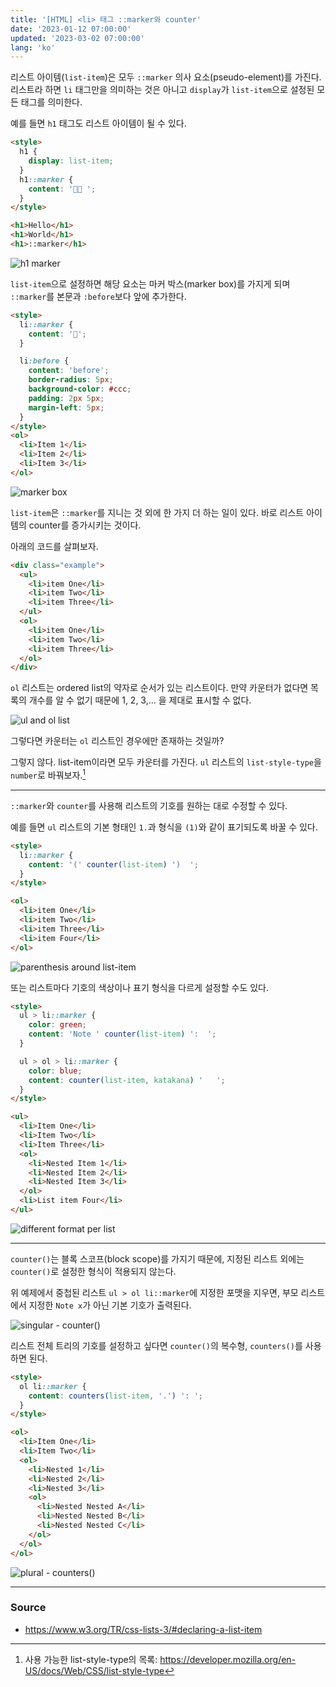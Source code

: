 ```yaml
---
title: '[HTML] <li> 태그 ::marker와 counter'
date: '2023-01-12 07:00:00'
updated: '2023-03-02 07:00:00'
lang: 'ko'
---
```


리스트 아이템(`list-item`)은 모두 `::marker` 의사 요소(pseudo-element)를 가진다. 리스트라 하면 `li` 태그만을 의미하는 것은 아니고 `display`가 `list-item`으로 설정된 모든 태그를 의미한다.

예를 들면 `h1` 태그도 리스트 아이템이 될 수 있다.

```html
<style>
  h1 {
    display: list-item;
  }
  h1::marker {
    content: '👋🏼 ';
  }
</style>

<h1>Hello</h1>
<h1>World</h1>
<h1>::marker</h1>
```

![h1 marker](/images/h1-marker.webp)

`list-item`으로 설정하면 해당 요소는 마커 박스(marker box)를 가지게 되며 `::marker`를 본문과 `:before`보다 앞에 추가한다.

```html
<style>
  li::marker {
    content: '👋';
  }

  li:before {
    content: 'before';
    border-radius: 5px;
    background-color: #ccc;
    padding: 2px 5px;
    margin-left: 5px;
  }
</style>
<ol>
  <li>Item 1</li>
  <li>Item 2</li>
  <li>Item 3</li>
</ol>
```

![marker box](/images/marker-box.webp)

`list-item`은 `::marker`를 지니는 것 외에 한 가지 더 하는 일이 있다. 바로 리스트 아이템의 counter를 증가시키는 것이다.

아래의 코드를 살펴보자.

```html
<div class="example">
  <ul>
    <li>item One</li>
    <li>item Two</li>
    <li>item Three</li>
  </ul>
  <ol>
    <li>item One</li>
    <li>item Two</li>
    <li>item Three</li>
  </ol>
</div>
```

`ol` 리스트는 ordered list의 약자로 순서가 있는 리스트이다. 만약 카운터가 없다면 목록의 개수를 알 수 없기 때문에 1, 2, 3,... 을 제대로 표시할 수 없다.

![ul and ol list](/images/ul-ol.webp)

그렇다면 카운터는 `ol` 리스트인 경우에만 존재하는 것일까?

그렇지 않다. list-item이라면 모두 카운터를 가진다. `ul` 리스트의 `list-style-type`을 `number`로 바꿔보자.[^a]

---

`::marker`와 `counter`를 사용해 리스트의 기호를 원하는 대로 수정할 수 있다.

예를 들면 `ul` 리스트의 기본 형태인 `1.`과 형식을 `(1)`와 같이 표기되도록 바꿀 수 있다.

```html
<style>
  li::marker {
    content: '(' counter(list-item) ')  ';
  }
</style>

<ol>
  <li>item One</li>
  <li>item Two</li>
  <li>item Three</li>
  <li>item Four</li>
</ol>
```

![parenthesis around list-item](/images/format1.webp)

또는 리스트마다 기호의 색상이나 표기 형식을 다르게 설정할 수도 있다.

```html
<style>
  ul > li::marker {
    color: green;
    content: 'Note ' counter(list-item) ':  ';
  }

  ul > ol > li::marker {
    color: blue;
    content: counter(list-item, katakana) '   ';
  }
</style>

<ul>
  <li>Item One</li>
  <li>Item Two</li>
  <li>Item Three</li>
  <ol>
    <li>Nested Item 1</li>
    <li>Nested Item 2</li>
    <li>Nested Item 3</li>
  </ol>
  <li>List item Four</li>
</ul>
```

![different format per list](/images/format2.webp)

---

`counter()`는 블록 스코프(block scope)를 가지기 때문에, 지정된 리스트 외에는 `counter()`로 설정한 형식이 적용되지 않는다.

위 예제에서 중첩된 리스트 `ul > ol li::marker`에 지정한 포맷을 지우면, 부모 리스트에서 지정한 `Note x`가 아닌 기본 기호가 출력된다.

![singular - counter()](/images/format3.webp)

리스트 전체 트리의 기호를 설정하고 싶다면 `counter()`의 복수형, `counters()`를 사용하면 된다.

```html
<style>
  ol li::marker {
    content: counters(list-item, '.') ': ';
  }
</style>

<ol>
  <li>Item One</li>
  <li>Item Two</li>
  <ol>
    <li>Nested 1</li>
    <li>Nested 2</li>
    <li>Nested 3</li>
    <ol>
      <li>Nested Nested A</li>
      <li>Nested Nested B</li>
      <li>Nested Nested C</li>
    </ol>
  </ol>
</ol>
```

![plural - counters()](/images/format4.webp)

---

### Source

- https://www.w3.org/TR/css-lists-3/#declaring-a-list-item

[^a]: 사용 가능한 list-style-type의 목록: https://developer.mozilla.org/en-US/docs/Web/CSS/list-style-type
